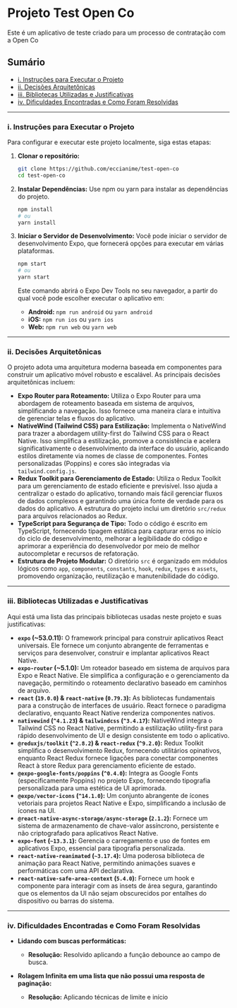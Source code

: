 # Projeto Test Open Co

Este é um aplicativo de teste criado para um processo de contratação com a Open Co

## Sumário

- [i. Instruções para Executar o Projeto](#i-instruções-para-executar-o-projeto)
- [ii. Decisões Arquitetônicas](#ii-decisões-arquitetônicas)
- [iii. Bibliotecas Utilizadas e Justificativas](#iii-bibliotecas-utilizadas-e-justificativas)
- [iv. Dificuldades Encontradas e Como Foram Resolvidas](#iv-dificuldades-encontradas-e-como-foram-resolvidas)

---

### i. Instruções para Executar o Projeto

Para configurar e executar este projeto localmente, siga estas etapas:

1.  **Clonar o repositório:**

    ```bash
    git clone https://github.com/eccianime/test-open-co
    cd test-open-co
    ```

2.  **Instalar Dependências:**
    Use npm ou yarn para instalar as dependências do projeto.

    ```bash
    npm install
    # ou
    yarn install
    ```

3.  **Iniciar o Servidor de Desenvolvimento:**
    Você pode iniciar o servidor de desenvolvimento Expo, que fornecerá opções para executar em várias plataformas.

    ```bash
    npm start
    # ou
    yarn start
    ```

    Este comando abrirá o Expo Dev Tools no seu navegador, a partir do qual você pode escolher executar o aplicativo em:

    - **Android:** `npm run android` ou `yarn android`
    - **iOS:** `npm run ios` ou `yarn ios`
    - **Web:** `npm run web` ou `yarn web`

---

### ii. Decisões Arquitetônicas

O projeto adota uma arquitetura moderna baseada em componentes para construir um aplicativo móvel robusto e escalável. As principais decisões arquitetônicas incluem:

- **Expo Router para Roteamento:** Utiliza o Expo Router para uma abordagem de roteamento baseada em sistema de arquivos, simplificando a navegação. Isso fornece uma maneira clara e intuitiva de gerenciar telas e fluxos do aplicativo.
- **NativeWind (Tailwind CSS) para Estilização:** Implementa o NativeWind para trazer a abordagem utility-first do Tailwind CSS para o React Native. Isso simplifica a estilização, promove a consistência e acelera significativamente o desenvolvimento da interface do usuário, aplicando estilos diretamente via nomes de classe de componentes. Fontes personalizadas (Poppins) e cores são integradas via `tailwind.config.js`.
- **Redux Toolkit para Gerenciamento de Estado:** Utiliza o Redux Toolkit para um gerenciamento de estado eficiente e previsível. Isso ajuda a centralizar o estado do aplicativo, tornando mais fácil gerenciar fluxos de dados complexos e garantindo uma única fonte de verdade para os dados do aplicativo. A estrutura do projeto inclui um diretório `src/redux` para arquivos relacionados ao Redux.
- **TypeScript para Segurança de Tipo:** Todo o código é escrito em TypeScript, fornecendo tipagem estática para capturar erros no início do ciclo de desenvolvimento, melhorar a legibilidade do código e aprimorar a experiência do desenvolvedor por meio de melhor autocompletar e recursos de refatoração.
- **Estrutura de Projeto Modular:** O diretório `src` é organizado em módulos lógicos como `app`, `components`, `constants`, `hook`, `redux`, `types` e `assets`, promovendo organização, reutilização e manutenibilidade do código.

---

### iii. Bibliotecas Utilizadas e Justificativas

Aqui está uma lista das principais bibliotecas usadas neste projeto e suas justificativas:

- **`expo` (~53.0.11):** O framework principal para construir aplicativos React universais. Ele fornece um conjunto abrangente de ferramentas e serviços para desenvolver, construir e implantar aplicativos React Native.
- **`expo-router` (~5.1.0):** Um roteador baseado em sistema de arquivos para Expo e React Native. Ele simplifica a configuração e o gerenciamento da navegação, permitindo o roteamento declarativo baseado em caminhos de arquivo.
- **`react` (`19.0.0`) & `react-native` (`0.79.3`):** As bibliotecas fundamentais para a construção de interfaces de usuário. React fornece o paradigma declarativo, enquanto React Native renderiza componentes nativos.
- **`nativewind` (`^4.1.23`) & `tailwindcss` (`^3.4.17`):** NativeWind integra o Tailwind CSS no React Native, permitindo a estilização utility-first para rápido desenvolvimento de UI e design consistente em todo o aplicativo.
- **`@reduxjs/toolkit` (`^2.8.2`) & `react-redux` (`^9.2.0`):** Redux Toolkit simplifica o desenvolvimento Redux, fornecendo utilitários opinativos, enquanto React Redux fornece ligações para conectar componentes React à store Redux para gerenciamento eficiente de estado.
- **`@expo-google-fonts/poppins` (`^0.4.0`):** Integra as Google Fonts (especificamente Poppins) no projeto Expo, fornecendo tipografia personalizada para uma estética de UI aprimorada.
- **`@expo/vector-icons` (`^14.1.0`):** Um conjunto abrangente de ícones vetoriais para projetos React Native e Expo, simplificando a inclusão de ícones na UI.
- **`@react-native-async-storage/async-storage` (`2.1.2`):** Fornece um sistema de armazenamento de chave-valor assíncrono, persistente e não criptografado para aplicativos React Native.
- **`expo-font` (`~13.3.1`):** Gerencia o carregamento e uso de fontes em aplicativos Expo, essencial para tipografia personalizada.
- **`react-native-reanimated` (`~3.17.4`):** Uma poderosa biblioteca de animação para React Native, permitindo animações suaves e performáticas com uma API declarativa.
- **`react-native-safe-area-context` (`5.4.0`):** Fornece um hook e componente para interagir com as insets de área segura, garantindo que os elementos da UI não sejam obscurecidos por entalhes do dispositivo ou barras do sistema.

---

### iv. Dificuldades Encontradas e Como Foram Resolvidas

- **Lidando com buscas performáticas:**

  - **Resolução:** Resolvido aplicando a função debounce ao campo de busca.

- **Rolagem Infinita em uma lista que não possui uma resposta de paginação:**

  - **Resolução:** Aplicando técnicas de limite e início
